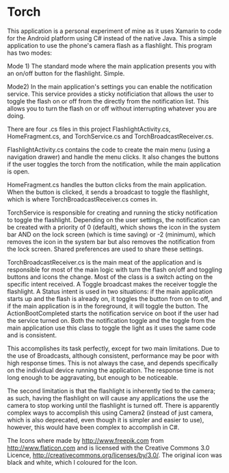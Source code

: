 # Torch

This application is a personal experiment of mine as it uses Xamarin to code for the Android platform using C# instead of the native Java. This a simple application to use the phone's camera flash as a flashlight. This program has two modes:

Mode 1) The standard mode where the main application presents you with an on/off button for the flashlight. Simple. 

Mode2) In the main application's settings you can enable the notification service. This service provides a sticky notificiation that allows the user to toggle the flash on or off from the directly from the notification list. This allows you to turn the flash on or off without interrupting whatever you are doing.

There are four .cs files in this project FlashlightActivity.cs, HomeFragment.cs, and TorchService.cs and TorchBroadcastReceiver.cs. 

FlashlightActivity.cs contains the code to create the main menu (using a navigation drawer) and handle the menu clicks. It also changes the buttons if the user toggles the torch from the notification, while the main application is open.

HomeFragment.cs handles the button clicks from the main application. When the button is clicked, it sends a broadcast to toggle the flashlight, which is where TorchBroadcastReceiver.cs comes in.

TorchService is responsible for creating and running the sticky notification to toggle the flashlight. Depending on the user settings, the notification can be created with a priority of 0 (default), which shows the icon in the system bar AND on the lock screen (which is time saving) or -2 (minimum), which removes the icon in the system bar but also removes the notification from the lock screen. Shared preferences are used to share these settings.

TorchBroadcastReceiver.cs is the main meat of the application and is responsible for most of the main logic with turn the flash on/off and toggling buttons and icons the change. Most of the class is a switch acting on the specific intent received. A Toggle broadcast makes the receiver toggle the flashlight. A Status intent is used in two situations: if the main application starts up and the flash is already on, it toggles the button from on to off, and if the main application is in the foreground, it will toggle the button. The ActionBootCompleted starts the notification service on boot if the user had the service turned on. Both the notification toggle and the toggle from the main application use this class to toggle the light as it uses the same code and is consistent.

This accomplishes its task perfectly, except for two main limitations. Due to the use of Broadcasts, although consistent, performance may be poor with high response times. This is not always the case, and depends specifically on the individual device running the application. The response time is not long enough to be aggravating, but enough to be noticeable. 

The second limitation is that the flashlight is inherently tied to the camera; as such, having the flashlight on will cause any applications the use the camera to stop working until the flashlight is turned off. There is apparently complex ways to accomplish this using Camera2 (instead of just camera, which is also deprecated, even though it is simpler and easier to use), however, this would have been complex to accomplish in C#.

The Icons where made by http://www.freepik.com from http://www.flaticon.com and is licensed with the Creative Commons 3.0 Licence, http://creativecommons.org/licenses/by/3.0/. The original icon was black and white, which I coloured for the Icon.
